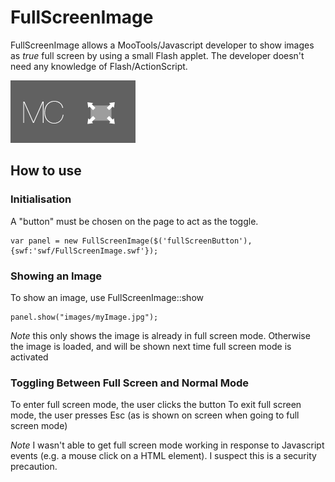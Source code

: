 FullScreenImage
===============

FullScreenImage allows a MooTools/Javascript developer to show images as _true_ full screen by using a small Flash applet. The developer doesn't need any knowledge of Flash/ActionScript.

![Screenshot](http://github.com/michalc/FullScreenImage/raw/master/Images/FullScreenImage.png)


How to use
----------

### Initialisation

A "button" must be chosen on the page to act as the toggle.

	var panel = new FullScreenImage($('fullScreenButton'), {swf:'swf/FullScreenImage.swf'});


### Showing an Image

To show an image, use FullScreenImage::show

	panel.show("images/myImage.jpg");
	
*Note* this only shows the image is already in full screen mode. Otherwise the image is loaded, and will be shown next time full screen mode is activated


### Toggling Between Full Screen and Normal Mode

To enter full screen mode, the user clicks the button
To exit full screen mode, the user presses Esc (as is shown on screen when going to full screen mode)

*Note* I wasn't able to get full screen mode working in response to Javascript events (e.g. a mouse click on a HTML element). I suspect this is a security precaution.